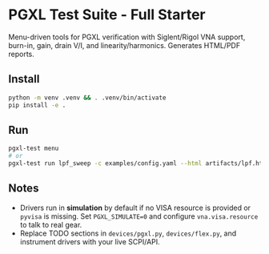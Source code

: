 
# PGXL Test Suite - Full Starter

Menu-driven tools for PGXL verification with Siglent/Rigol VNA support, burn-in, gain, drain V/I, and linearity/harmonics. Generates HTML/PDF reports.

## Install
```bash
python -m venv .venv && . .venv/bin/activate
pip install -e .
```

## Run
```bash
pgxl-test menu
# or
pgxl-test run lpf_sweep -c examples/config.yaml --html artifacts/lpf.html --pdf artifacts/lpf.pdf
```

## Notes
- Drivers run in **simulation** by default if no VISA resource is provided or `pyvisa` is missing. Set `PGXL_SIMULATE=0` and configure `vna.visa.resource` to talk to real gear.
- Replace TODO sections in `devices/pgxl.py`, `devices/flex.py`, and instrument drivers with your live SCPI/API.

